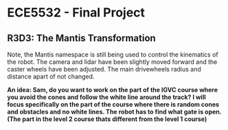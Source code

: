 # ECE5532 - Final Project 

## R3D3: The Mantis Transformation

Note, the Mantis namespace is still being used to control the kinematics of the robot. The camera and lidar have been slightly moved forward and the caster wheels have been adjusted. The main drivewheels radius and distance apart of not changed.

**An idea: Sam, do you want to work on the part of the IGVC course where you avoid the cones and follow the white line around the track? I will focus specifically on the part of the course where there is random cones and obstacles and no white lines. The robot has to find what gate is open. (The part in the level 2 course thats different from the level 1 course)**
